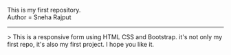 This is my first repository.
<br>
Author = Sneha Rajput
<hr>>
This is a responsive form using HTML CSS and Bootstrap. it's not only my first repo, it's also my first project. I hope you like it. 
